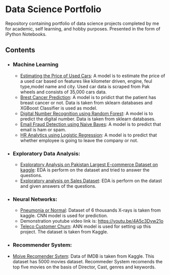 # Data Science Portfolio
Repository containing portfolio of data science projects completed by me for academic, self learning, and hobby purposes. Presented in the form of iPython Notebooks.

## Contents

- ### Machine Learning
    - [Estimating the Price of Used Cars](https://github.com/shamirafridi00/Portfolio-Projects/tree/main/Pak%20Wheels%20Car%20price%20estimator):  A model is to estimate the price of a used car based on features like kilometer driven, engine, feul type,model name and city. Used car data is scraped from Pak wheels and consists of 35,000 cars data.
    - [Brest Cancer Prediction](https://github.com/shamirafridi00/Portfolio-Projects/tree/main/Breast-Cancer-Predictor):  A model is to pridict that the patient has breast cancer or not. Data is taken from sklearn databases and XGBoost Classifier is used as model.
    - [Digital Number Recognition using Random Forest](https://github.com/shamirafridi00/Portfolio-Projects/tree/main/Digit_Recog_Random_Forest):  A model is to predict the digital number. Data is taken from sklearn databases.
    - [Email Fraud Detection using Naive Bayes](https://github.com/shamirafridi00/PortfolioProjects/blob/main/Email_Fraud_Detection_NaiveBayes/email_fraud_detec_NaiveBayes.ipynb):  A model is to predict that email is ham or spam.
    - [HR Analytics using Logistic Regression](https://github.com/shamirafridi00/PortfolioProjects/blob/main/Email_Fraud_Detection_NaiveBayes/email_fraud_detec_NaiveBayes.ipynb):  A model is to predict that whether employee is going to leave the company or not.
 
 - ### Exploratory Data Analysis:
    - [Exploratory Analysis on Pakistan Largest E-commerce Dataset on kaggle](https://www.kaggle.com/shamirafridi/data-preprocessing-eda-all-answers): EDA is perform on the dataset and tried to answer the questions.
    - [Exploratory analysis on Sales Dataset](https://github.com/shamirafridi00/Portfolio-Projects/blob/main/Expolatory%20Analysis%20on%2012%20month%20sales/TwelveMonthSalesInsights.ipynb):  EDA is perform on the datast and given answers of the questions.
  
 - ### Neural Networks:
    - [Pneumonia or Normal](https://github.com/shamirafridi00/Portfolio-Projects/tree/main/Pneumonia%20or%20normal%20-%20neural%20network): Dataset of 6 thousands X-rays is taken from kaggle. CNN model is used for prediction.
    - Demonstration youtube video link is: https://youtu.be/4A5c3Dyw21o
    - [Teleco Customer Churn](https://github.com/shamirafridi00/Portfolio-Projects/blob/main/Customer%20churn%20prediction/Telco%20Customer%20Churn.ipynb): ANN model is used for setting up this project. The dataset is taken from Kaggle.

 - ### Recommender System:
 - [Moive Recomender Sytem](https://github.com/shamirafridi00/Portfolio-Projects/blob/main/movie-recomender-system.ipynb): Data of IMDB is taken from Kaggle. This dataset has 5000 movies dataset. Recommeder System recomends the top five movies on the basis of Director, Cast, genres and keywords.
 
 
   
